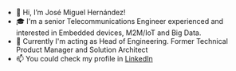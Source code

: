 - 👋 Hi, I’m José Miguel Hernández!
- 🎓 I'm a senior Telecommunications Engineer experienced and interested in Embedded devices, M2M/IoT and Big Data.
- 🏢 Currently I'm acting as Head of Engineering. Former Technical Product Manager and Solution Architect
- 📫 You could check my profile in [LinkedIn](https://www.linkedin.com/in/josemih/)

<!---
josemih-tef/josemih-tef is a ✨ special ✨ repository because its `README.md` (this file) appears on your GitHub profile.
You can click the Preview link to take a look at your changes.
--->
